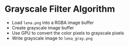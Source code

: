 Grayscale Filter Algorithm
==========================

- Load `lena.png` into a RGBA image buffer
- Create grayscale image buffer
- Use GPU to convert the color pixels to grayscale pixels
- Write grayscale image to `lena_gray.png`
